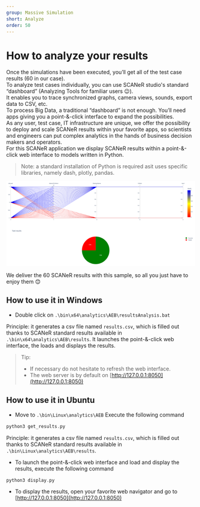 ```yaml
---
group: Massive Simulation
short: Analyze
order: 50
---
```


# How to analyze your results

Once the simulations have been executed, you’ll get all of the test case results (60 in our case).  
To analyze test cases individually, you can use SCANeR studio's standard “dashboard” (Analyzing Tools for familiar users 😉).  
It enables you to trace synchronized graphs, camera views, sounds, export data to CSV, etc.  
To process Big Data, a traditional “dashboard” is not enough. You’ll need apps giving you a point-&-click interface to expand the possibilities.  
As any user, test case, IT infrastructure are unique, we offer the possibility to deploy and scale SCANeR results within your favorite apps, so scientists and engineers can put complex analytics in the hands of business decision makers and operators.  
For this SCANeR application we display SCANeR results within a point-&-click web interface to models written in Python.  

> Note: a standard installation of Python is required asit uses specific libraries, namely dash, plotly, pandas.

![](./assets/Analytics.png)

We deliver the 60 SCANeR results with this sample, so all you just have to enjoy them 😊

## How to use it in Windows

* Double click on `.\bin\x64\analytics\AEB\resultsAnalysis.bat`  

Principle: it generates a csv file named `results.csv`, which is filled out thanks to SCANeR standard results available in `.\bin\x64\analytics\AEB\results`. It launches the point-&-click web interface, the loads and displays the results.

> Tip:
> * If necessary do not hesitate to refresh the web interface.
> * The web server is by default on [http://127.0.0.1:8050](http://127.0.0.1:8050)

## How to use it in Ubuntu

* Move to `.\bin\Linux\analytics\AEB`
Execute the following command  
```C
python3 get_results.py
``` 

Principle: it generates a csv file named `results.csv`, which is filled out thanks to SCANeR standard results available in `.\bin\Linux\analytics\AEB\results`.

* To launch the point-&-click web interface and load and display the results, execute the following command
```C
python3 display.py
```  
* To display the results, open your favorite web navigator and go to [http://127.0.0.1:8050](http://127.0.0.1:8050)
